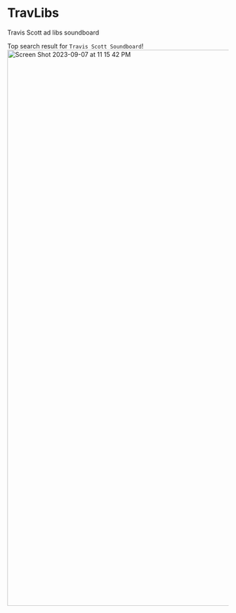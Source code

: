 # TravLibs
Travis Scott ad libs soundboard

Top search result for `Travis Scott Soundboard`!
<img width="1264" alt="Screen Shot 2023-09-07 at 11 15 42 PM" src="https://github.com/crileyy/TravLibs/assets/32081669/6af9b7b0-9cec-4601-ba3c-7e707e6ff89c">
